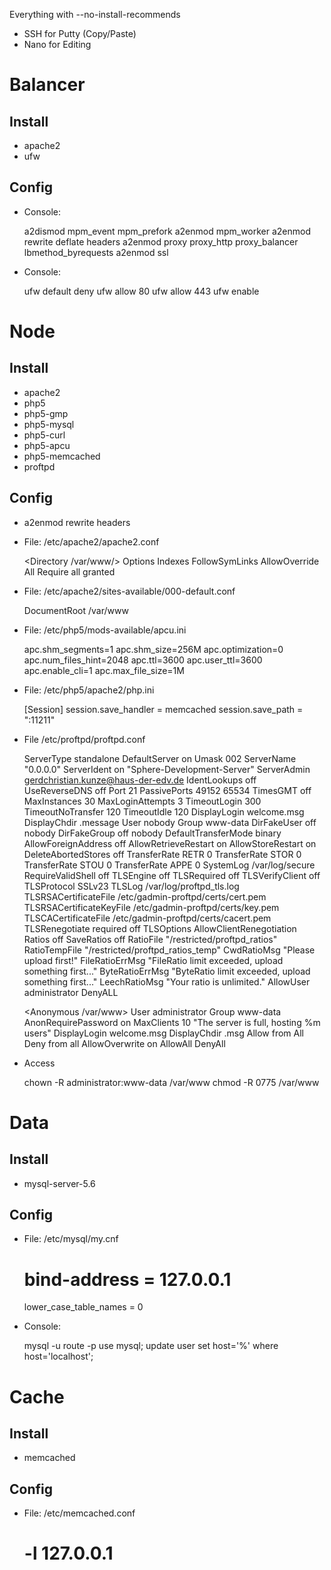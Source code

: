 Everything with --no-install-recommends

- SSH for Putty (Copy/Paste)
- Nano for Editing

Balancer
========
Install
-------
- apache2
- ufw

Config
------
- Console:


    a2dismod mpm_event mpm_prefork
    a2enmod mpm_worker
    a2enmod rewrite deflate headers
    a2enmod proxy proxy_http proxy_balancer lbmethod_byrequests
    a2enmod ssl
- Console:


    ufw default deny
    ufw allow 80
    ufw allow 443
    ufw enable

Node
====
Install
-------
- apache2
- php5
- php5-gmp
- php5-mysql
- php5-curl
- php5-apcu
- php5-memcached
- proftpd

Config
------
- a2enmod rewrite headers

- File: /etc/apache2/apache2.conf


    <Directory /var/www/>
            Options Indexes FollowSymLinks
            AllowOverride All
            Require all granted
    </Directory>

- File: /etc/apache2/sites-available/000-default.conf


    DocumentRoot /var/www

- File: /etc/php5/mods-available/apcu.ini


    apc.shm_segments=1
    apc.shm_size=256M
    apc.optimization=0
    apc.num_files_hint=2048
    apc.ttl=3600
    apc.user_ttl=3600
    apc.enable_cli=1
    apc.max_file_size=1M

- File: /etc/php5/apache2/php.ini


    [Session]
    session.save_handler = memcached
    session.save_path = "<server>:11211"

- File /etc/proftpd/proftpd.conf


    ServerType standalone
    DefaultServer on
    Umask 002
    ServerName "0.0.0.0"
    ServerIdent on "Sphere-Development-Server"
    ServerAdmin gerdchristian.kunze@haus-der-edv.de
    IdentLookups off
    UseReverseDNS off
    Port 21
    PassivePorts 49152 65534
    TimesGMT off
    MaxInstances 30
    MaxLoginAttempts 3
    TimeoutLogin 300
    TimeoutNoTransfer 120
    TimeoutIdle 120
    DisplayLogin welcome.msg
    DisplayChdir .message
    User nobody
    Group www-data
    DirFakeUser off nobody
    DirFakeGroup off nobody
    DefaultTransferMode binary
    AllowForeignAddress off
    AllowRetrieveRestart on
    AllowStoreRestart on
    DeleteAbortedStores off
    TransferRate RETR 0
    TransferRate STOR 0
    TransferRate STOU 0
    TransferRate APPE 0
    SystemLog /var/log/secure
    RequireValidShell off
    <IfModule mod_tls.c>
    TLSEngine off
    TLSRequired off
    TLSVerifyClient off
    TLSProtocol SSLv23
    TLSLog /var/log/proftpd_tls.log
    TLSRSACertificateFile /etc/gadmin-proftpd/certs/cert.pem
    TLSRSACertificateKeyFile /etc/gadmin-proftpd/certs/key.pem
    TLSCACertificateFile /etc/gadmin-proftpd/certs/cacert.pem
    TLSRenegotiate required off
    TLSOptions AllowClientRenegotiation
    </IfModule>
    <IfModule mod_ratio.c>
    Ratios off
    SaveRatios off
    RatioFile "/restricted/proftpd_ratios"
    RatioTempFile "/restricted/proftpd_ratios_temp"
    CwdRatioMsg "Please upload first!"
    FileRatioErrMsg "FileRatio limit exceeded, upload something first..."
    ByteRatioErrMsg "ByteRatio limit exceeded, upload something first..."
    LeechRatioMsg "Your ratio is unlimited."
    </IfModule>
    <Limit LOGIN>
      AllowUser administrator
      DenyALL
    </Limit>
    
    <Anonymous /var/www>
    User administrator
    Group www-data
    AnonRequirePassword on
    MaxClients 10 "The server is full, hosting %m users"
    DisplayLogin welcome.msg
    DisplayChdir .msg
    <Limit LOGIN>
    Allow from All
    Deny from all
    </Limit>
    AllowOverwrite on
    <Limit LIST NLST  STOR STOU  APPE  RETR  RNFR RNTO  DELE  MKD XMKD SITE_MKDIR  RMD XRMD SITE_RMDIR  SITE  SITE_CHMOD  SITE_CHGRP  MTDM  PWD XPWD  SIZE  STAT  CWD XCWD  CDUP XCUP >
     AllowAll
    </Limit>
    <Limit NOTHING >
     DenyAll
    </Limit>
    </Anonymous>

- Access


    chown -R administrator:www-data /var/www
    chmod -R 0775 /var/www

Data
====
Install
-------
- mysql-server-5.6

Config
------
- File: /etc/mysql/my.cnf


    # bind-address = 127.0.0.1
    lower_case_table_names = 0

- Console:


    mysql -u route -p
    use mysql;
    update user set host='%' where host='localhost';

Cache
=====
Install
-------
- memcached

Config
------
- File: /etc/memcached.conf


    # -l 127.0.0.1
